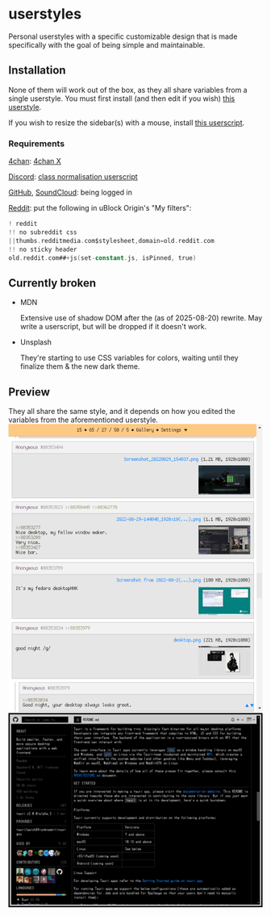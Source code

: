 # userstyles
Personal userstyles with a specific customizable design that is made specifically with the goal of being simple and maintainable.

## Installation
None of them will work out of the box, as they all share variables from a single userstyle. You must first install (and then edit if you wish) [this userstyle](../../raw/master/_global.user.css).

If you wish to resize the sidebar(s) with a mouse, install [this userscript](../../raw/master/_global-resize-sidebar.user.js).

### Requirements
[4chan](../../raw/master/4chan.user.styl): [4chan X](https://www.4chan-x.net)

[Discord](../../raw/master/discord.user.styl): [class normalisation userscript](../../raw/master/discord-normalise-classes.user.js)

[GitHub](../../raw/master/github.user.styl), [SoundCloud](../../raw/master/soundcloud.user.styl): being logged in

[Reddit](../../raw/master/reddit.user.styl): put the following in uBlock Origin's "My filters":
```adb
! reddit
!! no subreddit css
||thumbs.redditmedia.com$stylesheet,domain=old.reddit.com
!! no sticky header
old.reddit.com##+js(set-constant.js, isPinned, true)
```

## Currently broken
- MDN

  Extensive use of shadow DOM after the (as of 2025-08-20) rewrite. May write a userscript, but will be dropped if it doesn't work.

- Unsplash

  They're starting to use CSS variables for colors, waiting until they finalize them & the new dark theme.

## Preview
They all share the same style, and it depends on how you edited the variables from the aforementioned userstyle.
![4chan (old) preview](./assets/preview/4chan-old.png)
![GitHub (old) preview](./assets/preview/github-old.png)

